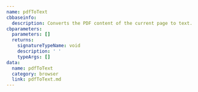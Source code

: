 ```yaml
---
name: pdfToText
cbbaseinfo:
  description: Converts the PDF content of the current page to text.
cbparameters:
  parameters: []
  returns:
    signatureTypeName: void
    description: ' '
    typeArgs: []
data:
  name: pdfToText
  category: browser
  link: pdfToText.md
---
```

<CBBaseInfo/> 
 <CBParameters/>